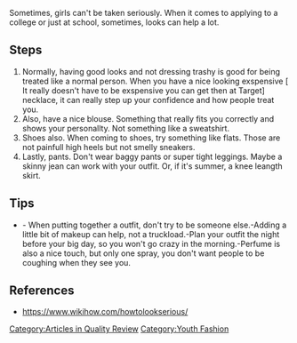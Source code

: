 Sometimes, girls can't be taken seriously. When it comes to applying to
a college or just at school, sometimes, looks can help a lot.

## Steps

1.  Normally, having good looks and not dressing trashy is good for
    being treated like a normal person. When you have a nice looking
    exspensive \[ It really doesn't have to be exspensive you can get
    then at Target\] necklace, it can really step up your confidence and
    how people treat you.
2.  Also, have a nice blouse. Something that really fits you correctly
    and shows your personallty. Not something like a sweatshirt.
3.  Shoes also. When coming to shoes, try something like flats. Those
    are not painfull high heels but not smelly sneakers.
4.  Lastly, pants. Don't wear baggy pants or super tight leggings. Maybe
    a skinny jean can work with your outfit. Or, if it's summer, a knee
    leangth skirt.

## Tips

-   \- When putting together a outfit, don't try to be someone
    else.-Adding a little bit of makeup can help, not a truckload.-Plan
    your outfit the night before your big day, so you won't go crazy in
    the morning.-Perfume is also a nice touch, but only one spray, you
    don't want people to be coughing when they see you.

## References

-   <https://www.wikihow.com/howtolookserious/>

[Category:Articles in Quality
Review](Category:Articles_in_Quality_Review "wikilink") [Category:Youth
Fashion](Category:Youth_Fashion "wikilink")